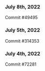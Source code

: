 ### July 8th, 2022

Commit #49495

### July 5th, 2022

Commit #314353


### July 4th, 2022

Commit #72281
